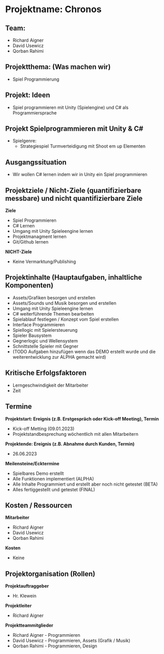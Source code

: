 # Projektname: Chronos

## Team:
- Richard Aigner
- David Usewicz
- Qorban Rahimi


## Projektthema: (Was machen wir)
- Spiel Programmierung


## Projekt: Ideen
- Spiel programmieren mit Unity (Spielengine) und C# als Programmiersprache


## Projekt Spielprogrammieren mit Unity & C#
- Spielgenre:
  - Strategiespiel Turmverteidigung mit Shoot em up Elementen


## Ausgangssituation
- Wir wollen C# lernen indem wir in Unity ein Spiel programmieren


## Projektziele / Nicht-Ziele (quantifizierbare messbare) und nicht quantifizierbare Ziele
**Ziele**
- Spiel Programmieren
- C# Lernen
- Umgang mit Unity Spieleengine lernen
- Projektmanagment lernen
- Git/Github lernen

**NICHT-Ziele**
- Keine Vermarktung/Publishing


## Projektinhalte (Hauptaufgaben, inhaltliche Komponenten)
- Assets/Grafiken besorgen und erstellen
- Assets/Sounds und Musik besorgen und erstellen
- Umgang mit Unity Spieleengine lernen
- C# weiterführende Themen bearbeiten
- Spielablauf festlegen / Konzept vom Spiel erstellen
- Interface Programmieren
- Spiellogic mit Spielersteuerung
- Spieler Bausystem
- Gegnerlogic und Wellensystem
- Schnittstelle Spieler mit Gegner
- (TODO Aufgaben hinzufügen wenn das DEMO erstellt wurde und die weiterentwicklung zur ALPHA gemacht wird)


## Kritische Erfolgsfaktoren
- Lerngeschwindigkeit der Mitarbeiter
- Zeit


## Termine
**Projektstart: Ereignis (z.B. Erstgespräch oder Kick-off Meeting), Termin**
- Kick-off Metting (09.01.2023)
- Projektstandbesprechung wöchentlich mit allen Mitarbeitern

**Projektende: Ereignis (z.B. Abnahme durch Kunden, Termin)**
- 26.06.2023

**Meilensteine/Ecktermine**
- Spielbares Demo erstellt
- Alle Funktionen implementiert (ALPHA)
- Alle Inhalte Programmiert und erstellt aber noch nicht getestet (BETA)
- Alles fertiggestellt und getestet (FINAL)


## Kosten / Ressourcen
**Mitarbeiter**
- Richard Aigner
- David Usewicz
- Qorban Rahimi

**Kosten**
- Keine


## Projektorganisation (Rollen)
**Projektauftraggeber**
- Hr. Klewein
  
**Projektleiter**
- Richard Aigner
  
**Projektteammitglieder**
- Richard Aigner - Programmieren
- David Usewicz - Programmieren, Assets (Grafik / Musik)
- Qorban Rahimi - Programmieren, Design





